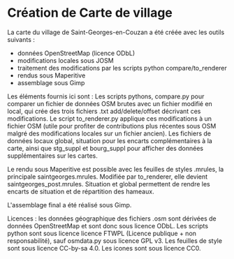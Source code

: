 ﻿# Création de Carte de village

La carte du village de Saint-Georges-en-Couzan a été créée avec les outils suivants :
 - données OpenStreetMap (licence ODbL)
 - modifications locales sous JOSM
 - traitement des modifications par les scripts python compare/to_renderer
 - rendus sous Maperitive 
 - assemblage sous Gimp

Les éléments fournis ici sont :
Les scripts pythons, compare.py pour comparer un fichier de données OSM brutes avec un fichier modifié en local, qui crée des trois fichiers .txt add/delete/offset décrivant ces modifications. Le script to_renderer.py applique ces modifications à un fichier OSM (utile pour profiter de contributions plus récentes sous OSM malgré des modifications locales sur un fichier ancien).
Les fichiers de données locaux global, situation pour les encarts complémentaires à la carte, ainsi que stg_suppl et bourg_suppl pour afficher des données supplémentaires sur les cartes.

Le rendu sous Maperitive est possible avec les feuilles de styles .mrules, la principale saintgeorges.mrules. Modifiée par to_renderer, elle devient saintgeorges_post.mrules. Situation et global permettent de rendre les encarts de situation et de répartition des hameaux.

L'assemblage final a été réalisé sous Gimp.

Licences : les données géographique des fichiers .osm sont dérivées de données OpenStreetMap et sont donc sous licence ODbL.
Les scripts python sont sous licence licence FTWPL (Licence publique + non responsabilité), sauf osmdata.py sous licence GPL v3.
Les feuilles de style sont sous licence CC-by-sa 4.0.
Les icones sont sous licence CC0.